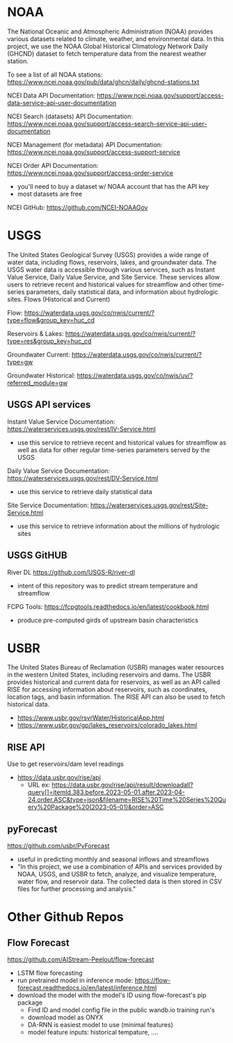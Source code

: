 # NOAA
The National Oceanic and Atmospheric Administration (NOAA) provides various datasets related to climate, weather, and environmental data. In this project, we use the NOAA Global Historical Climatology Network Daily (GHCND) dataset to fetch temperature data from the nearest weather station.

To see a list of all NOAA stations:
https://www.ncei.noaa.gov/pub/data/ghcn/daily/ghcnd-stations.txt

NCEI Data API Documentation: 
https://www.ncei.noaa.gov/support/access-data-service-api-user-documentation

NCEI Search (datasets) API Documentation: 
https://www.ncei.noaa.gov/support/access-search-service-api-user-documentation

NCEI Management (for metadata) API Documentation: 
https://www.ncei.noaa.gov/support/access-support-service

NCEI Order API Documentation:
https://www.ncei.noaa.gov/support/access-order-service
- you'll need to buy a dataset w/ NOAA account that has the API key
- most datasets are free

NCEI GitHub: 
https://github.com/NCEI-NOAAGov

# USGS
The United States Geological Survey (USGS) provides a wide range of water data, including flows, reservoirs, lakes, and groundwater data. The USGS water data is accessible through various services, such as Instant Value Service, Daily Value Service, and Site Service. These services allow users to retrieve recent and historical values for streamflow and other time-series parameters, daily statistical data, and information about hydrologic sites.
Flows (Historical and Current)

Flow: https://waterdata.usgs.gov/co/nwis/current/?type=flow&group_key=huc_cd

Reservoirs & Lakes: https://waterdata.usgs.gov/co/nwis/current/?type=res&group_key=huc_cd

Groundwater Current: https://waterdata.usgs.gov/co/nwis/current/?type=gw

Groundwater Historical: https://waterdata.usgs.gov/co/nwis/uv/?referred_module=gw

## USGS API services

Instant Value Service Documentation:
https://waterservices.usgs.gov/rest/IV-Service.html
- use this service to retrieve recent and historical values for streamflow as well as data for other regular time-series parameters served by the USGS

Daily Value Service Documentation:
https://waterservices.usgs.gov/rest/DV-Service.html
- use this service to retrieve daily statistical data

Site Service Documentation:
https://waterservices.usgs.gov/rest/Site-Service.html
- use this service to retrieve information about the millions of hydrologic sites

## USGS GitHUB

River DL
https://github.com/USGS-R/river-dl
- intent of this repository was to predict stream temperature and streamflow

FCPG Tools:
https://fcpgtools.readthedocs.io/en/latest/cookbook.html
- produce pre-computed girds of upstream basin characteristics


# USBR
The United States Bureau of Reclamation (USBR) manages water resources in the western United States, including reservoirs and dams. The USBR provides historical and current data for reservoirs, as well as an API called RISE for accessing information about reservoirs, such as coordinates, location tags, and basin information. The RISE API can also be used to fetch historical data.

- https://www.usbr.gov/rsvrWater/HistoricalApp.html
- https://www.usbr.gov/gp/lakes_reservoirs/colorado_lakes.html

## RISE API
Use to get reservoirs/dam level readings
- https://data.usbr.gov/rise/api
    - URL ex: https://data.usbr.gov/rise/api/result/downloadall?query[]=itemId.383.before.2023-05-01.after.2023-04-24.order.ASC&type=json&filename=RISE%20Time%20Series%20Query%20Package%20(2023-05-01)&order=ASC

## pyForecast
https://github.com/usbr/PyForecast
 - useful in predicting monthly and seasonal inflows and streamflows
 - "In this project, we use a combination of APIs and services provided by NOAA, USGS, and USBR to fetch, analyze, and visualize temperature, water flow, and reservoir data. The collected data is then stored in CSV files for further processing and analysis."

# Other Github Repos
## Flow Forecast
https://github.com/AIStream-Peelout/flow-forecast
- LSTM flow forecasting
- run pretrained model in inference mode: https://flow-forecast.readthedocs.io/en/latest/inference.html
- download the model with the model's ID using flow-forecast's pip package
    - Find ID and model config file in the public wandb.io training run's
    - download model as ONYX
    - DA-RNN is easiest model to use (minimal features)
    - model feature inputs: historical tempature, ....

